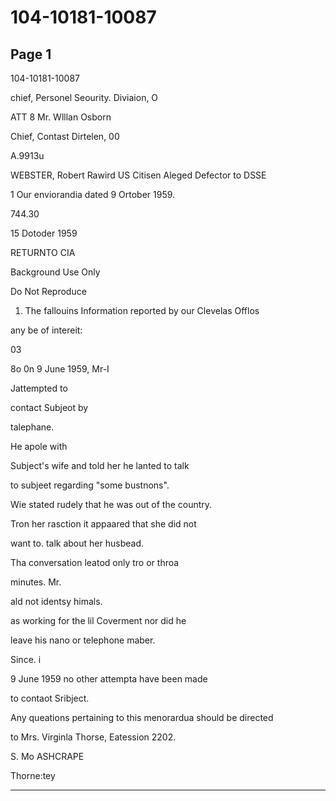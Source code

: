 # 104-10181-10087

## Page 1

104-10181-10087

chief, Personel Seourity. Diviaion, O

ATT 8 Mr. Wlllan Osborn

Chief, Contast Dirtelen, 00

A.9913u

WEBSTER, Robert Rawird US Citisen Aleged Defector to DSSE

1 Our enviorandia dated 9 Ortober 1959.

744.30

15 Dotoder 1959

RETURNTO CIA

Background Use Only

Do Not Reproduce

1. The fallouins Information reported by our Clevelas Offlos

any be of intereit:

03

8o 0n 9 June 1959, Mr-I

Jattempted to

contact Subjeot by

talephane.

He apole with

Subject's wife and told her he lanted to talk

to subjeet regarding "some bustnons".

Wie stated rudely that he was out of the country.

Tron her rasction it appaared that she did not

want to. talk about her husbead.

Tha conversation leatod only tro or throa

minutes. Mr.

ald not identsy himals.

as working for the lil Coverment nor did he

leave his nano or telephone maber.

Since. i

9 June 1959 no other attempta have been made

to contaot Sribject.

Any queations pertaining to this menorardua should be directed

to Mrs. Virginla Thorse, Eatession 2202.

S. Mo ASHCRAPE

Thorne:tey

---

